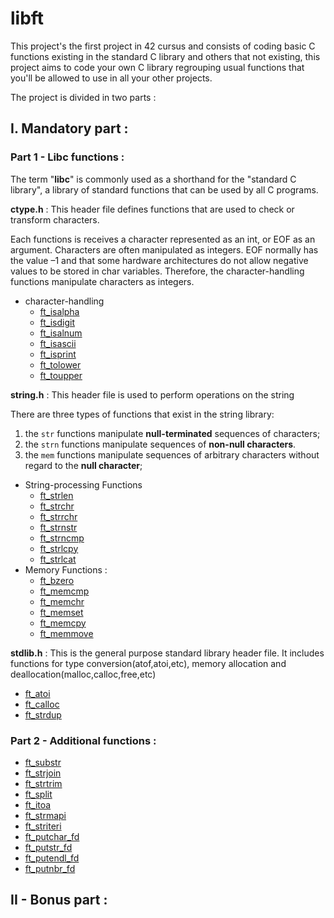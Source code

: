 # libft

This project's the first project in 42 cursus and consists of coding basic C functions existing in the standard C library and others that not existing, this project aims to code your own C library regrouping usual functions that you'll be allowed to use in all your other projects.

The project is divided in two parts :
## I. Mandatory part : 
### Part 1 - Libc functions :
The term "**libc**" is commonly used as a shorthand for the "standard C library", a library of standard functions that can be used by all C programs.

**ctype.h** : This header file defines functions that are used to check or transform characters.

Each functions is receives a character represented as an int, or EOF as an argument. Characters are often manipulated as integers.
EOF normally has the value –1 and that some hardware architectures do not allow negative values to be stored in char variables. Therefore, the character-handling functions manipulate characters as integers.
- character-handling
  - [ft_isalpha](https://github.com/zakelhajoui/libft/blob/main/ft_isalpha.c)
  - [ft_isdigit](https://github.com/zakelhajoui/libft/blob/main/ft_isdigit.c)
  - [ft_isalnum](https://github.com/zakelhajoui/libft/blob/main/ft_isalnum.c)
  - [ft_isascii](https://github.com/zakelhajoui/libft/blob/main/ft_isascii.c)
  - [ft_isprint](https://github.com/zakelhajoui/libft/blob/main/ft_isprint.c)
  - [ft_tolower](https://github.com/zakelhajoui/libft/blob/main/ft_tolower.c)
  - [ft_toupper](https://github.com/zakelhajoui/libft/blob/main/ft_toupper.c)

**string.h** : This header file is used to perform operations on the string

There are three types of functions that exist in the string library:
1. the `str` functions manipulate **null-terminated** sequences of characters;
2. the `strn` functions manipulate sequences of **non-null characters**.
3. the `mem` functions manipulate sequences of arbitrary characters without regard to the **null character**;
- String-processing Functions
  - [ft_strlen](https://github.com/zakelhajoui/libft/blob/main/ft_strlen.c)
  - [ft_strchr](https://github.com/zakelhajoui/libft/blob/main/ft_strchr.c)
  - [ft_strrchr](https://github.com/zakelhajoui/libft/blob/main/ft_strrchr.c)
  - [ft_strnstr](https://github.com/zakelhajoui/libft/blob/main/ft_strnstr.c)
  - [ft_strncmp](https://github.com/zakelhajoui/libft/blob/main/ft_strncmp.c)
  - [ft_strlcpy](https://github.com/zakelhajoui/libft/blob/main/ft_strlcpy.c)
  - [ft_strlcat](https://github.com/zakelhajoui/libft/blob/main/ft_strlcat.c)
- Memory Functions : 
  - [ft_bzero](https://github.com/zakelhajoui/libft/blob/main/ft_bzero.c)
  - [ft_memcmp](https://github.com/zakelhajoui/libft/blob/main/ft_memcmp.c)
  - [ft_memchr](https://github.com/zakelhajoui/libft/blob/main/ft_memchr.c)
  - [ft_memset](https://github.com/zakelhajoui/libft/blob/main/ft_memset.c)
  - [ft_memcpy](https://github.com/zakelhajoui/libft/blob/main/ft_memcpy.c)
  - [ft_memmove](https://github.com/zakelhajoui/libft/blob/main/ft_memmove.c)
  
**stdlib.h** : This is the general purpose standard library header file. It includes functions for type conversion(atof,atoi,etc), memory allocation and deallocation(malloc,calloc,free,etc)
  - [ft_atoi](https://github.com/zakelhajoui/libft/blob/main/ft_atoi.c)
  - [ft_calloc](https://github.com/zakelhajoui/libft/blob/main/ft_calloc.c)
  - [ft_strdup](https://github.com/zakelhajoui/libft/blob/main/ft_strdup.c)
  
  ### Part 2 - Additional functions :
- [ft_substr](https://github.com/zakelhajoui/libft/blob/main/ft_substr.c)
- [ft_strjoin](https://github.com/zakelhajoui/libft/blob/main/ft_strjoin.c)
- [ft_strtrim](https://github.com/zakelhajoui/libft/blob/main/ft_strtrim.c)
- [ft_split](https://github.com/zakelhajoui/libft/blob/main/ft_split.c)
- [ft_itoa](https://github.com/zakelhajoui/libft/blob/main/ft_itoa.c)
- [ft_strmapi](https://github.com/zakelhajoui/libft/blob/main/ft_strmapi.c)
- [ft_striteri](https://github.com/zakelhajoui/libft/blob/main/ft_striteri.c)
- [ft_putchar_fd](https://github.com/zakelhajoui/libft/blob/main/ft_putchar_fd.c)
- [ft_putstr_fd](https://github.com/zakelhajoui/libft/blob/main/ft_putstr_fd.c)
- [ft_putendl_fd](https://github.com/zakelhajoui/libft/blob/main/ft_putendl_fd.c)
- [ft_putnbr_fd](https://github.com/zakelhajoui/libft/blob/main/ft_putnbr_fd.c)

## II - Bonus part :
